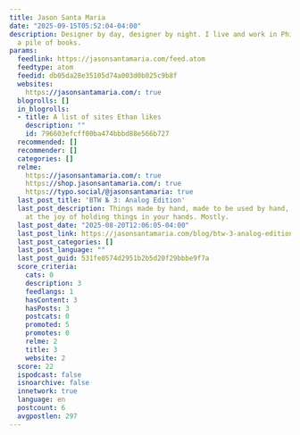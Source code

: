 ```yaml
---
title: Jason Santa Maria
date: "2025-09-15T05:52:04-04:00"
description: Designer by day, designer by night. I live and work in Philadelphia under
  a pile of books.
params:
  feedlink: https://jasonsantamaria.com/feed.atom
  feedtype: atom
  feedid: db05da28e35105d74a003d0b025c9b8f
  websites:
    https://jasonsantamaria.com/: true
  blogrolls: []
  in_blogrolls:
  - title: A list of sites Ethan likes
    description: ""
    id: 796603efcff00ba474bbbd88e566b727
  recommended: []
  recommender: []
  categories: []
  relme:
    https://jasonsantamaria.com/: true
    https://shop.jasonsantamaria.com/: true
    https://typo.social/@jasonsantamaria: true
  last_post_title: 'BTW № 3: Analog Edition'
  last_post_description: Things made by hand, made to be used by hand, or that get
    at the joy of holding things in your hands. Mostly.
  last_post_date: "2025-08-20T12:06:05-04:00"
  last_post_link: https://jasonsantamaria.com/blog/btw-3-analog-edition
  last_post_categories: []
  last_post_language: ""
  last_post_guid: 531fe0574d2951b2b5d20f29bbbe9f7a
  score_criteria:
    cats: 0
    description: 3
    feedlangs: 1
    hasContent: 3
    hasPosts: 3
    postcats: 0
    promoted: 5
    promotes: 0
    relme: 2
    title: 3
    website: 2
  score: 22
  ispodcast: false
  isnoarchive: false
  innetwork: true
  language: en
  postcount: 6
  avgpostlen: 297
---
```

